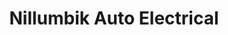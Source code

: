 ---
title: "Nillumbik Auto Electrical"
url: /diamond-creek/nillumbik-auto-electrical/
shop: Autowerkstatt
---